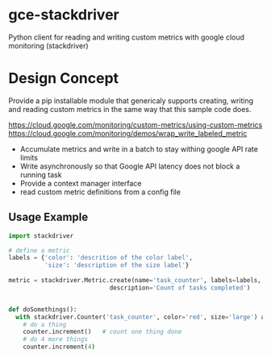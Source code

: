 # gce-stackdriver
Python client for reading and writing custom metrics with google cloud monitoring (stackdriver)

# Design Concept

Provide a pip installable module that genericaly supports creating, writing and reading custom metrics in the same way that this sample code does.

https://cloud.google.com/monitoring/custom-metrics/using-custom-metrics
https://cloud.google.com/monitoring/demos/wrap_write_labeled_metric

- Accumulate metrics and write in a batch to stay withing google API rate limits
- Write asynchronously so that Google API latency does not block a running task
- Provide a context manager interface 
- read custom metric definitions from a config file

## Usage Example

```python
import stackdriver

# define a metric
labels = {'color': 'descrition of the color label', 
          'size': 'description of the size label'}
          
metric = stackdriver.Metric.create(name='task_counter', labels=labels, data_type='int64', 
                            description='Count of tasks completed')


def doSomethings():
  with stackdriver.Counter('task_counter', color='red', size='large') as counter:
    # do a thing
    counter.increment()   # count one thing done
    # do 4 more things
    counter.increment(4)
```
